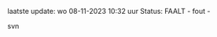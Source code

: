 laatste update: 
wo 08-11-2023 10:32   uur 
Status: FAALT - fout - 
<div class="service R">svn</div>